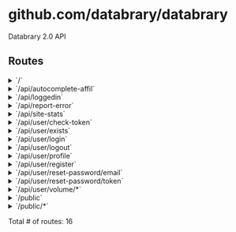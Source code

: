 # github.com/databrary/databrary

Databrary 2.0 API

## Routes

<details>
<summary>`/`</summary>

- **/**
	- _GET_
		- [main.main.func1](/databrary.go#L117)

</details>
<details>
<summary>`/api/autocomplete-affil`</summary>

- **/api**
	- **/autocomplete-affil**
		- _GET_
			- [AutoCompleteAffil](/routes/api.go#L66)

</details>
<details>
<summary>`/api/loggedin`</summary>

- **/api**
	- **/loggedin**
		- _GET_
			- [IsLoggedInEndpoint](/routes/user.go#L187)

</details>
<details>
<summary>`/api/report-error`</summary>

- **/api**
	- **/report-error**
		- _POST_
			- [ReportError](/routes/api.go#L126)

</details>
<details>
<summary>`/api/site-stats`</summary>

- **/api**
	- **/site-stats**
		- _GET_
			- [GetSiteStats](/routes/api.go#L138)

</details>
<details>
<summary>`/api/user/check-token`</summary>

- **/api**
	- **/user**
		- **/check-token**
			- _POST_
				- [CheckTokenExpiryEndpoint](/routes/user.go#L290)

</details>
<details>
<summary>`/api/user/exists`</summary>

- **/api**
	- **/user**
		- **/exists**
			- _GET_
				- [UserExists](/routes/user.go#L476)

</details>
<details>
<summary>`/api/user/login`</summary>

- **/api**
	- **/user**
		- **/login**
			- _POST_
				- [PostLogin](/routes/user.go#L28)
			- _GET_
				- [GetLogin](/routes/static.go#L12)

</details>
<details>
<summary>`/api/user/logout`</summary>

- **/api**
	- **/user**
		- **/logout**
			- _POST_
				- [PostLogOut](/routes/user.go#L117)

</details>
<details>
<summary>`/api/user/profile`</summary>

- **/api**
	- **/user**
		- **/profile**
			- **/**
				- _GET_
					- [GetProfile](/routes/user.go#L648)
				- _PATCH_
					- [PatchProfile](/routes/user.go#L680)

</details>
<details>
<summary>`/api/user/register`</summary>

- **/api**
	- **/user**
		- **/register**
			- _POST_
				- [Register](/routes/user.go#L522)

</details>
<details>
<summary>`/api/user/reset-password/email`</summary>

- **/api**
	- **/user**
		- **/reset-password/email**
			- _POST_
				- [ResetPasswordEmail](/routes/user.go#L208)

</details>
<details>
<summary>`/api/user/reset-password/token`</summary>

- **/api**
	- **/user**
		- **/reset-password/token**
			- _POST_
				- [ResetPasswordToken](/routes/user.go#L353)

</details>
<details>
<summary>`/api/user/volume/*`</summary>

- **/api**
	- **/user**
		- **/volume**
			- **/***
				- **/**
					- _GET_
						- [GetUserVolumes](/routes/volume.go#L25)

</details>
<details>
<summary>`/public`</summary>

- **/public**
	- _GET_
		- [(Handler).ServeHTTP-fm](https:///usr/local/go/src/net/http/h2_bundle.go#L4331)

</details>
<details>
<summary>`/public/*`</summary>

- **/public/***
	- _GET_
		- [(*Mux).FileServer.func1](https://github.com/pressly/chi/mux.go#L317)

</details>

Total # of routes: 16

